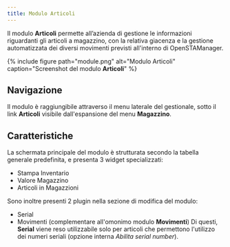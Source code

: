 ```yaml
---
title: Modulo Articoli
---
```


Il modulo **Articoli** permette all’azienda di gestione le informazioni riguardanti gli articoli a magazzino, con la relativa giacenza e la gestione automatizzata dei diversi movimenti previsti all'interno di OpenSTAManager.

{% include figure path="module.png" alt="Modulo Articoli" caption="Screenshot del modulo **Articoli**" %}

## Navigazione

Il modulo è raggiungibile attraverso il menu laterale del gestionale, sotto il link **Articoli** visibile dall'espansione del menu **Magazzino**.

## Caratteristiche

La schermata principale del modulo è strutturata secondo la tabella generale predefinita, e presenta 3 widget specializzati:
 - Stampa Inventario
 - Valore Magazzino
 - Articoli in Magazzioni

Sono inoltre presenti 2 plugin nella sezione di modifica del modulo:
 - Serial
 - Movimenti (complementare all'omonimo modulo **Movimenti**)
Di questi, **Serial** viene reso utilizzabile solo per articoli che permettono l'utilizzo dei numeri seriali (opzione interna *Abilita serial number*).
